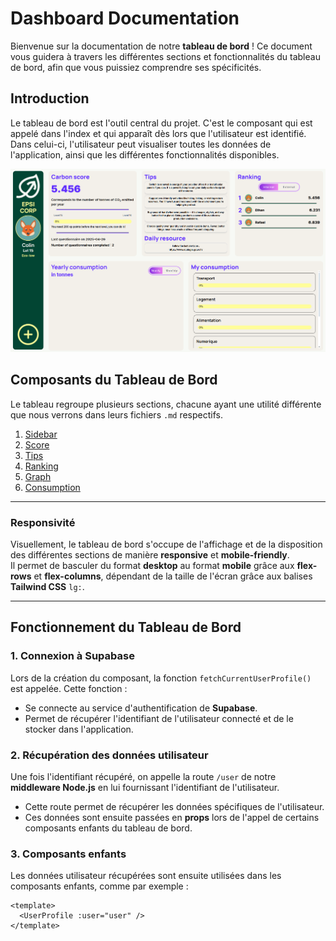 # Dashboard Documentation

Bienvenue sur la documentation de notre **tableau de bord** ! Ce document vous guidera à travers les différentes sections et fonctionnalités du tableau de bord, afin que vous puissiez comprendre ses spécificités.

## Introduction

Le tableau de bord est l'outil central du projet. C'est le composant qui est appelé dans l'index et qui apparaît dès lors que l'utilisateur est identifié.  
Dans celui-ci, l'utilisateur peut visualiser toutes les données de l'application, ainsi que les différentes fonctionnalités disponibles.  

![Texte alternatif](/documentation/images/dashboard.png)

## Composants du Tableau de Bord

Le tableau regroupe plusieurs sections, chacune ayant une utilité différente que nous verrons dans leurs fichiers `.md` respectifs.
1. [Sidebar](Sidebar.md)
2. [Score](Score.md)
3. [Tips](Tips.md)
4. [Ranking](Ranking.md)
5. [Graph](Graph.md)
6. [Consumption](Consumption.md)

---

### Responsivité

Visuellement, le tableau de bord s'occupe de l'affichage et de la disposition des différentes sections de manière **responsive** et **mobile-friendly**.  
Il permet de basculer du format **desktop** au format **mobile** grâce aux **flex-rows** et **flex-columns**, dépendant de la taille de l'écran grâce aux balises **Tailwind CSS** `lg:`.

---

## Fonctionnement du Tableau de Bord

### 1. Connexion à Supabase

Lors de la création du composant, la fonction `fetchCurrentUserProfile()` est appelée. Cette fonction :

- Se connecte au service d'authentification de **Supabase**.
- Permet de récupérer l'identifiant de l'utilisateur connecté et de le stocker dans l'application.

### 2. Récupération des données utilisateur

Une fois l'identifiant récupéré, on appelle la route `/user` de notre **middleware Node.js** en lui fournissant l'identifiant de l'utilisateur.

- Cette route permet de récupérer les données spécifiques de l'utilisateur.
- Ces données sont ensuite passées en **props** lors de l'appel de certains composants enfants du tableau de bord.

### 3. Composants enfants

Les données utilisateur récupérées sont ensuite utilisées dans les composants enfants, comme par exemple :

```vue
<template>
  <UserProfile :user="user" />
</template>
